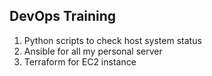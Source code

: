 ## DevOps Training
1. Python scripts to check host system status
2. Ansible for all my personal server
3. Terraform for EC2 instance
